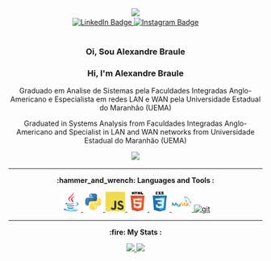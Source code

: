 <!---
- 👋 Hi, I’m @abraule
- 👀 I’m interested in JavaScript & Python
- 🌱 I’m currently learning JavaScript, CSS, HTML & Python
- 💞️ I'm looking for people that can share their knowledge and that we can build a collaborative environment
- 📫 How to reach me alexandre.braule@gmail.com


abraule/abraule is a ✨ special ✨ repository because its `README.md` (this file) appears on your GitHub profile.
You can click the Preview link to take a look at your changes.
--->

<div id="header" align="center">
  <img src="https://media.giphy.com/media/M9gbBd9nbDrOTu1Mqx/giphy.gif" width="100"/>
</div>

<div id="badges" align="center">
  <a href="https://www.linkedin.com/in/alexandre-braule-0516419/">
    <img src="https://img.shields.io/badge/LinkedIn-blue?style=for-the-badge&logo=linkedin&logoColor=white" alt="LinkedIn Badge"/>
  </a>
  <a href="https://www.instagram.com/alexandrebraule/">
    <img src="https://img.shields.io/badge/Instagram-E4405F?style=for-the-badge&logo=instagram&logoColor=white" alt="Instagram Badge"/>
  </a>
</div>

<div align="center">
<img src="https://komarev.com/ghpvc/?username=abraule&style=flat-square&color=blue" alt=""/>
</div>

<h3 align="center">
  Oi, Sou Alexandre Braule
  <!-- <img src="https://media.giphy.com/media/hvRJCLFzcasrR4ia7z/giphy.gif" width="5px"/> -->
</h3>
<h3 align="center">
  Hi, I'm Alexandre Braule
</h3>  
<p align="center">Graduado em Analise de Sistemas pela Faculdades Integradas Anglo-Americano e Especialista em redes LAN e WAN pela Universidade Estadual do Maranhão (UEMA)</p>
<p align="center">Graduated in Systems Analysis from Faculdades Integradas Anglo-Americano and Specialist in LAN and WAN networks from Universidade Estadual do Maranhão (UEMA)</p>
<div id="header" align="center">
  <img src="https://media.giphy.com/media/FcSNVseHOTJbq/giphy.gif" width="100"/>
</div>  
<hr/>
<p align="center">
<b>
:hammer_and_wrench: Languages and Tools :
</b>
</p>


<p align="center"> 
<!---
<a href="https://www.cprogramming.com/" target="_blank" rel="noreferrer"> <img src="https://raw.githubusercontent.com/devicons/devicon/master/icons/c/c-original.svg" alt="c" width="40" height="40"/> </a> 
--->
<a href="https://www.java.com" target="_blank" rel="noreferrer"> <img src="https://raw.githubusercontent.com/devicons/devicon/master/icons/java/java-original.svg" alt="java" width="40" height="40"/> </a> 
<a href="https://www.python.org" target="_blank" rel="noreferrer"> <img src="https://raw.githubusercontent.com/devicons/devicon/master/icons/python/python-original.svg" alt="python" width="40" height="40"/> </a>
<a href="https://developer.mozilla.org/en-US/docs/Web/JavaScript" target="_blank" rel="noreferrer"> <img src="https://raw.githubusercontent.com/devicons/devicon/master/icons/javascript/javascript-original.svg" alt="javascript" width="40" height="40"/> </a>
<a href="https://www.w3.org/html/" target="_blank" rel="noreferrer"> <img src="https://raw.githubusercontent.com/devicons/devicon/master/icons/html5/html5-original-wordmark.svg" alt="html5" width="40" height="40"/> </a> 
<a href="https://www.w3schools.com/css/" target="_blank" rel="noreferrer"> <img src="https://raw.githubusercontent.com/devicons/devicon/master/icons/css3/css3-original-wordmark.svg" alt="css3" width="40" height="40"/> </a>
<!---  
<a href="https://spring.io/" target="_blank" rel="noreferrer"> <img src="https://www.vectorlogo.zone/logos/springio/springio-icon.svg" alt="spring" width="40" height="40"/> </a>
<a href="https://reactjs.org/" target="_blank" rel="noreferrer"> <img src="https://raw.githubusercontent.com/devicons/devicon/master/icons/react/react-original-wordmark.svg" alt="react" width="40" height="40"/> </a>  
<a href="https://www.microsoft.com/en-us/sql-server" target="_blank" rel="noreferrer"> <img src="https://www.svgrepo.com/show/303229/microsoft-sql-server-logo.svg" alt="mssql" width="40" height="40"/> </a>
--->
<a href="https://www.mysql.com/" target="_blank" rel="noreferrer"> <img src="https://raw.githubusercontent.com/devicons/devicon/master/icons/mysql/mysql-original-wordmark.svg" alt="mysql" width="40" height="40"/> </a> 
<!---  
<a href="https://www.postgresql.org" target="_blank" rel="noreferrer"> <img src="https://raw.githubusercontent.com/devicons/devicon/master/icons/postgresql/postgresql-original-wordmark.svg" alt="postgresql" width="40" height="40"/> </a> 
---> 
<a href="https://git-scm.com/" target="_blank" rel="noreferrer"> <img src="https://www.vectorlogo.zone/logos/git-scm/git-scm-icon.svg" alt="git" width="40" height="40"/> </a>

</p>

<hr/>

<p align="center">
<b>
:fire: My Stats :
</b>
</p>


<div align="center">
<a href="https://github.com/abraule">
<img height="180em"src="https://github-readme-stats.vercel.app/api?username=abraule&show_icons=true&theme=dracula&include_all_commits=true&count_private=true"/>
<img height="180em" src="https://github-readme-stats.vercel.app/api/top-langs/?username=abraule&layout=compact&langs_count=7&theme=dracula"/>
</div>

